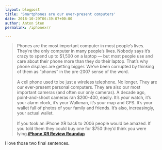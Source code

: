 ```yaml
---
layout: blogpost
title: 'Smartphones are our ever-present computers'
date: 2018-10-29T06:39:07+00:00
author: Anton Sten
permalink: /iphonexr/

---
```


>Phones are the most important computer in most people’s lives. They’re the only computer in many people’s lives. Nobody says it’s crazy to spend up to $1,500 on a laptop — but most people use and care about their phone more than they do their laptop. That’s why phone displays are getting bigger. We’ve been corrupted by thinking of them as “phones” in the pre-2007 sense of the word.
<br /><br />
A cell phone used to be just a wireless telephone. No longer. They are our ever-present personal computers. They are also our most important cameras (and often our only cameras). A decade ago, point-and-shoot cameras ran $200-400, easily. It’s your watch, it’s your alarm clock, it’s your Walkman, it’s your map and GPS. It’s your wallet full of photos of your family and friends. It’s also, increasingly, your actual wallet.
<br /><br />
If you took an iPhone XR back to 2006 people would be amazed. If you told them they could buy one for $750 they’d think you were lying.**[iPhone XR Review Roundup](https://daringfireball.net/2018/10/iphone_xr_review_roundup)**

I love those two final sentences.
